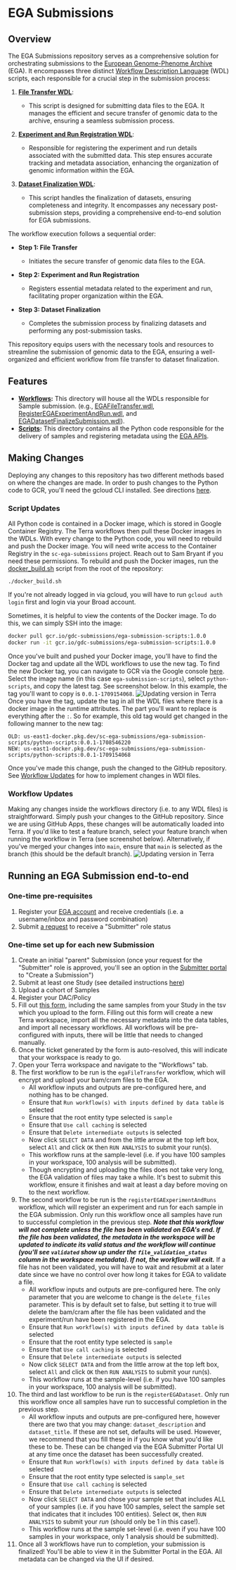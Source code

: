 # EGA Submissions

## Overview
The EGA Submissions repository serves as a comprehensive solution for orchestrating submissions to the [European Genome-Phenome Archive](https://ega-archive.org/) (EGA). It encompasses three distinct [Workflow Description Language](https://openwdl.org/) (WDL) scripts, each responsible for a crucial step in the submission process:

1. **[File Transfer WDL](workflows/EGAFileTransfer/EGAFileTransfer.wdl)**: 
   - This script is designed for submitting data files to the EGA. It manages the efficient and secure transfer of genomic data to the archive, ensuring a seamless submission process.

2. **[Experiment and Run Registration WDL](workflows/RegisterEGAExperimentAndRun/RegisterEGAExperimentAndRun.wdl)**: 
   - Responsible for registering the experiment and run details associated with the submitted data. This step ensures accurate tracking and metadata association, enhancing the organization of genomic information within the EGA.

3. **[Dataset Finalization WDL](workflows/RegisterEGADatasetFinalizeSubmission/RegisterEGADatasetFinalizeSubmission.wdl)**: 
   - This script handles the finalization of datasets, ensuring completeness and integrity. It encompasses any necessary post-submission steps, providing a comprehensive end-to-end solution for EGA submissions.

The workflow execution follows a sequential order:

- **Step 1: File Transfer**
  - Initiates the secure transfer of genomic data files to the EGA.

- **Step 2: Experiment and Run Registration**
  - Registers essential metadata related to the experiment and run, facilitating proper organization within the EGA.

- **Step 3: Dataset Finalization**
  - Completes the submission process by finalizing datasets and performing any post-submission tasks.

This repository equips users with the necessary tools and resources to streamline the submission of genomic data to the EGA, ensuring a well-organized and efficient workflow from file transfer to dataset finalization.

## Features
- **[Workflows](workflows):** This directory will house all the WDLs responsible for Sample submission. (e.g., [EGAFileTransfer.wdl](workflows/EGAFileTransfer/EGAFileTransfer.wdl), [RegisterEGAExperimentAndRun.wdl](workflows/RegisterEGAExperimentAndRun/RegisterEGAExperimentAndRun.wdl), and [EGADatasetFinalizeSubmission.wdl](workflows/RegisterEGADatasetFinalizeSubmission/RegisterEGADatasetFinalizeSubmission.wdl)).
- **[Scripts](scripts):** This directory contains all the Python code responsible for the delivery of samples and registering metadata using the [EGA APIs](https://submission.ega-archive.org/api/spec/#/).

## Making Changes
Deploying any changes to this repository has two different methods based on where the changes are made.
In order to push changes to the Python code to GCR, you'll need the gcloud CLI installed. See directions [here](https://cloud.google.com/sdk/docs/install).

### Script Updates
All Python code is contained in a Docker image, which is stored in Google Container Registry. The Terra workflows then pull these Docker images in the WDLs.
With every change to the Python code, you will need to rebuild and push the Docker image. You will need write access to the Container Registry in the `sc-ega-submissions` project. Reach out to Sam Bryant if you need these permissions.
To rebuild and push the Docker images, run the [docker_build.sh](docker_build.sh) script from the root of the repository: 
```commandline
./docker_build.sh
```

If you're not already logged in via gcloud, you will have to run `gcloud auth login` first and login via your Broad account.

Sometimes, it is helpful to view the contents of the Docker image. To do this, we can simply SSH into the image:
```bash
docker pull gcr.io/gdc-submissions/ega-submission-scripts:1.0.0
docker run -it gcr.io/gdc-submissions/ega-submission-scripts:1.0.0
```

Once you've built and pushed your Docker image, you'll have to find the Docker tag and update all the WDL workflows to use the new tag. 
To find the new Docker tag, you can navigate to GCR via the Google console [here](https://console.cloud.google.com/artifacts?authuser=0&project=sc-ega-submissions). Select the image name (in this case `ega-submission-scripts`), select `python-scripts`, and copy the latest tag. See screenshot below. In this example, the tag you'll want to copy is `0.0.1-1709154068`.
![Updating version in Terra](images/GCR_tag.png)
Once you have the tag, update the tag in all the WDL files where there is a docker image in the runtime attributes. The part you'll want to replace is everything after the `:`. 
So for example, this old tag would get changed in the following manner to the new tag:
```
OLD: us-east1-docker.pkg.dev/sc-ega-submissions/ega-submission-scripts/python-scripts:0.0.1-1708546220
NEW: us-east1-docker.pkg.dev/sc-ega-submissions/ega-submission-scripts/python-scripts:0.0.1-1709154068
```
Once you've made this change, push the changed to the GitHub repository. See [Workflow Updates](#workflow-updates) for how to implement changes in WDl files.

### Workflow Updates
Making any changes inside the workflows directory (i.e. to any WDL files) is straightforward. Simply push your changes to the GitHub repository. Since we are using GitHub Apps, these changes will be automatically loaded into Terra. If you'd like to test a feature branch, select your feature branch when running the workflow in Terra (see screenshot below). Alternatively, if you've merged your changes into `main`, ensure that `main` is selected as the branch (this should be the default branch).
![Updating version in Terra](images/workspace_info.png)




## Running an EGA Submission end-to-end
### One-time pre-requisites
1. Register your [EGA account](https://ega-archive.org/register/) and receive credentials (i.e. a username/inbox and password combination)
2. Submit [a request](https://profile.ega-archive.org/submitter-request) to receive a "Submitter" role status 

### One-time set up for each new Submission 
1. Create an initial "parent" Submission (once your request for the "Submitter" role is approved, you'll see an option in the [Submitter portal](https://submission.ega-archive.org/) to "Create a Submission")
2. Submit at least one Study (see detailed instructions [here](https://ega-archive.org/submission/metadata/submission/sequencing-phenotype/submitter-portal/))
3. Upload a cohort of Samples 
4. Register your DAC/Policy 
5. Fill out [this form](https://data-operations-portal.gotc-prod.broadinstitute.org/jira/ega_sample_submission/), including the same samples from your Study in the tsv which you upload to the form. Filling out this form will create a new Terra workspace, import all the necessary metadata into the data tables, and import all necessary workflows. All workflows will be pre-configured with inputs, there will be little that needs to changed manually. 
6. Once the ticket generated by the form is auto-resolved, this will indicate that your workspace is ready to go. 
7. Open your Terra workspace and navigate to the "Workflows" tab. 
8. The first workflow to be run is the `egaFileTransfer` workflow, which will encrypt and upload your bam/cram files to the EGA. 
   * All workflow inputs and outputs are pre-configured here, and nothing has to be changed. 
   * Ensure that `Run workflow(s) with inputs defined by data table` is selected
   * Ensure that the root entity type selected is `sample`
   * Ensure that `Use call caching` is selected
   * Ensure that `Delete intermediate outputs` is selected 
   * Now click `SELECT DATA` and from the little arrow at the top left box, select `All` and click `OK` then `RUN ANALYSIS` to submit your run(s). 
   * This workflow runs at the sample-level (i.e. if you have 100 samples in your workspace, 100 analysis will be submitted). 
   * Though encrypting and uploading the files does not take very long, the EGA validation of files may take a while. It's best to submit this workflow, ensure it finishes and wait at least a day before moving on to the next workflow.
9. The second workflow to be run is the `registerEGAExperimentAndRuns` workflow, which will register an experiment and run for each sample in the EGA submission. Only run this workflow once all samples have run to successful completion in the previous step. _**Note that this workflow will not complete unless the file has been validated on EGA's end. If the file has been validated, the metadata in the workspace will be updated to indicate its valid status and the workflow will continue (you'll see `validated` show up under the `file_validation_status` column in the workspace metadata). If not, the workflow will exit.**_ If a file has not been validated, you will have to wait and resubmit at a later date since we have no control over how long it takes for EGA to validate a file.
   * All workflow inputs and outputs are pre-configured here. The only parameter that you are welcome to change is the `delete_files` parameter. This is by default set to false, but setting it to true will delete the bam/cram after the file has been validated and the experiment/run have been registered in the EGA.
   * Ensure that `Run workflow(s) with inputs defined by data table` is selected
   * Ensure that the root entity type selected is `sample`
   * Ensure that `Use call caching` is selected
   * Ensure that `Delete intermediate outputs` is selected 
   * Now click `SELECT DATA` and from the little arrow at the top left box, select `All` and click `OK` then `RUN ANALYSIS` to submit your run(s).
   * This workflow runs at the sample-level (i.e. if you have 100 samples in your workspace, 100 analysis will be submitted).
10. The third and last workflow to be run is the `registerEGADataset`. Only run this workflow once all samples have run to successful completion in the previous step.
    * All workflow inputs and outputs are pre-configured here, however there are two that you may change: `dataset_description` and `dataset_title`. If these are not set, defaults will be used. However, we recommend that you fill these in if you know what you'd like these to be. These can be changed via the EGA Submitter Portal UI at any time once the dataset has been successfully created. 
    * Ensure that `Run workflow(s) with inputs defined by data table` is selected
    * Ensure that the root entity type selected is `sample_set`
    * Ensure that `Use call caching` is selected
    * Ensure that `Delete intermediate outputs` is selected 
    * Now click `SELECT DATA` and chose your sample set that includes ALL of your samples (i.e. if you have 100 samples, select the sample set that indicates that it includes 100 entities). Select `OK`, then `RUN ANALYSIS` to submit your _run_ (should only be 1 in this case!). 
    * This workflow runs at the sample set-level (i.e. even if you have 100 samples in your workspace, only 1 analysis should be submitted).
11. Once all 3 workflows have run to completion, your submission is finalized! You'll be able to view it in the Submitter Portal in the EGA. All metadata can be changed via the UI if desired.